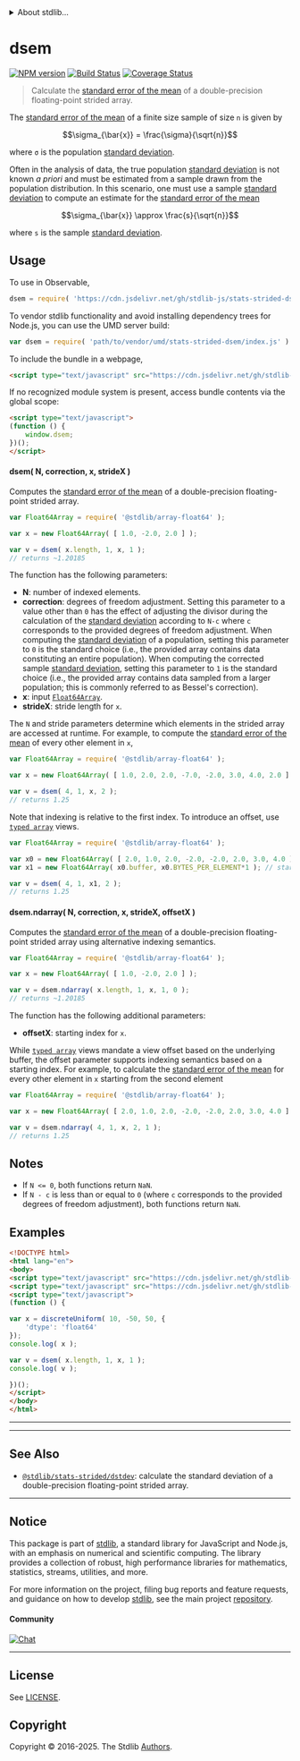 <!--

@license Apache-2.0

Copyright (c) 2020 The Stdlib Authors.

Licensed under the Apache License, Version 2.0 (the "License");
you may not use this file except in compliance with the License.
You may obtain a copy of the License at

   http://www.apache.org/licenses/LICENSE-2.0

Unless required by applicable law or agreed to in writing, software
distributed under the License is distributed on an "AS IS" BASIS,
WITHOUT WARRANTIES OR CONDITIONS OF ANY KIND, either express or implied.
See the License for the specific language governing permissions and
limitations under the License.

-->


<details>
  <summary>
    About stdlib...
  </summary>
  <p>We believe in a future in which the web is a preferred environment for numerical computation. To help realize this future, we've built stdlib. stdlib is a standard library, with an emphasis on numerical and scientific computation, written in JavaScript (and C) for execution in browsers and in Node.js.</p>
  <p>The library is fully decomposable, being architected in such a way that you can swap out and mix and match APIs and functionality to cater to your exact preferences and use cases.</p>
  <p>When you use stdlib, you can be absolutely certain that you are using the most thorough, rigorous, well-written, studied, documented, tested, measured, and high-quality code out there.</p>
  <p>To join us in bringing numerical computing to the web, get started by checking us out on <a href="https://github.com/stdlib-js/stdlib">GitHub</a>, and please consider <a href="https://opencollective.com/stdlib">financially supporting stdlib</a>. We greatly appreciate your continued support!</p>
</details>

# dsem

[![NPM version][npm-image]][npm-url] [![Build Status][test-image]][test-url] [![Coverage Status][coverage-image]][coverage-url] <!-- [![dependencies][dependencies-image]][dependencies-url] -->

> Calculate the [standard error of the mean][standard-error] of a double-precision floating-point strided array.

<section class="intro">

The [standard error of the mean][standard-error] of a finite size sample of size `n` is given by

<!-- <equation class="equation" label="eq:standard_error_of_the_mean" align="center" raw="\sigma_{\bar{x}} = \frac{\sigma}{\sqrt{n}}" alt="Equation for the standard error of the mean."> -->

```math
\sigma_{\bar{x}} = \frac{\sigma}{\sqrt{n}}
```

<!-- <div class="equation" align="center" data-raw-text="\sigma_{\bar{x}} = \frac{\sigma}{\sqrt{n}}" data-equation="eq:standard_error_of_the_mean">
    <img src="https://cdn.jsdelivr.net/gh/stdlib-js/stdlib@227a94a6f2e49efe65e814f2da7bc9b9c2bec9b9/lib/node_modules/@stdlib/stats/strided/dsem/docs/img/equation_standard_error_of_the_mean.svg" alt="Equation for the standard error of the mean.">
    <br>
</div> -->

<!-- </equation> -->

where `σ` is the population [standard deviation][standard-deviation].

Often in the analysis of data, the true population [standard deviation][standard-deviation] is not known _a priori_ and must be estimated from a sample drawn from the population distribution. In this scenario, one must use a sample [standard deviation][standard-deviation] to compute an estimate for the [standard error of the mean][standard-error]

<!-- <equation class="equation" label="eq:standard_error_of_the_mean_estimate" align="center" raw="\sigma_{\bar{x}} \approx \frac{s}{\sqrt{n}}" alt="Equation for estimating the standard error of the mean."> -->

```math
\sigma_{\bar{x}} \approx \frac{s}{\sqrt{n}}
```

<!-- <div class="equation" align="center" data-raw-text="\sigma_{\bar{x}} \approx \frac{s}{\sqrt{n}}" data-equation="eq:standard_error_of_the_mean_estimate">
    <img src="https://cdn.jsdelivr.net/gh/stdlib-js/stdlib@227a94a6f2e49efe65e814f2da7bc9b9c2bec9b9/lib/node_modules/@stdlib/stats/strided/dsem/docs/img/equation_standard_error_of_the_mean_estimate.svg" alt="Equation for estimating the standard error of the mean.">
    <br>
</div> -->

<!-- </equation> -->

where `s` is the sample [standard deviation][standard-deviation].

</section>

<!-- /.intro -->



<section class="usage">

## Usage

To use in Observable,

```javascript
dsem = require( 'https://cdn.jsdelivr.net/gh/stdlib-js/stats-strided-dsem@umd/browser.js' )
```

To vendor stdlib functionality and avoid installing dependency trees for Node.js, you can use the UMD server build:

```javascript
var dsem = require( 'path/to/vendor/umd/stats-strided-dsem/index.js' )
```

To include the bundle in a webpage,

```html
<script type="text/javascript" src="https://cdn.jsdelivr.net/gh/stdlib-js/stats-strided-dsem@umd/browser.js"></script>
```

If no recognized module system is present, access bundle contents via the global scope:

```html
<script type="text/javascript">
(function () {
    window.dsem;
})();
</script>
```

#### dsem( N, correction, x, strideX )

Computes the [standard error of the mean][standard-error] of a double-precision floating-point strided array.

```javascript
var Float64Array = require( '@stdlib/array-float64' );

var x = new Float64Array( [ 1.0, -2.0, 2.0 ] );

var v = dsem( x.length, 1, x, 1 );
// returns ~1.20185
```

The function has the following parameters:

-   **N**: number of indexed elements.
-   **correction**: degrees of freedom adjustment. Setting this parameter to a value other than `0` has the effect of adjusting the divisor during the calculation of the [standard deviation][standard-deviation] according to `N-c` where `c` corresponds to the provided degrees of freedom adjustment. When computing the [standard deviation][standard-deviation] of a population, setting this parameter to `0` is the standard choice (i.e., the provided array contains data constituting an entire population). When computing the corrected sample [standard deviation][standard-deviation], setting this parameter to `1` is the standard choice (i.e., the provided array contains data sampled from a larger population; this is commonly referred to as Bessel's correction).
-   **x**: input [`Float64Array`][@stdlib/array/float64].
-   **strideX**: stride length for `x`.

The `N` and stride parameters determine which elements in the strided array are accessed at runtime. For example, to compute the [standard error of the mean][standard-error] of every other element in `x`,

```javascript
var Float64Array = require( '@stdlib/array-float64' );

var x = new Float64Array( [ 1.0, 2.0, 2.0, -7.0, -2.0, 3.0, 4.0, 2.0 ] );

var v = dsem( 4, 1, x, 2 );
// returns 1.25
```

Note that indexing is relative to the first index. To introduce an offset, use [`typed array`][mdn-typed-array] views.

<!-- eslint-disable stdlib/capitalized-comments -->

```javascript
var Float64Array = require( '@stdlib/array-float64' );

var x0 = new Float64Array( [ 2.0, 1.0, 2.0, -2.0, -2.0, 2.0, 3.0, 4.0 ] );
var x1 = new Float64Array( x0.buffer, x0.BYTES_PER_ELEMENT*1 ); // start at 2nd element

var v = dsem( 4, 1, x1, 2 );
// returns 1.25
```

#### dsem.ndarray( N, correction, x, strideX, offsetX )

Computes the [standard error of the mean][standard-error] of a double-precision floating-point strided array using alternative indexing semantics.

```javascript
var Float64Array = require( '@stdlib/array-float64' );

var x = new Float64Array( [ 1.0, -2.0, 2.0 ] );

var v = dsem.ndarray( x.length, 1, x, 1, 0 );
// returns ~1.20185
```

The function has the following additional parameters:

-   **offsetX**: starting index for `x`.

While [`typed array`][mdn-typed-array] views mandate a view offset based on the underlying buffer, the offset parameter supports indexing semantics based on a starting index. For example, to calculate the [standard error of the mean][standard-error] for every other element in `x` starting from the second element

```javascript
var Float64Array = require( '@stdlib/array-float64' );

var x = new Float64Array( [ 2.0, 1.0, 2.0, -2.0, -2.0, 2.0, 3.0, 4.0 ] );

var v = dsem.ndarray( 4, 1, x, 2, 1 );
// returns 1.25
```

</section>

<!-- /.usage -->

<section class="notes">

## Notes

-   If `N <= 0`, both functions return `NaN`.
-   If `N - c` is less than or equal to `0` (where `c` corresponds to the provided degrees of freedom adjustment), both functions return `NaN`.

</section>

<!-- /.notes -->

<section class="examples">

## Examples

<!-- eslint no-undef: "error" -->

```html
<!DOCTYPE html>
<html lang="en">
<body>
<script type="text/javascript" src="https://cdn.jsdelivr.net/gh/stdlib-js/random-array-discrete-uniform@umd/browser.js"></script>
<script type="text/javascript" src="https://cdn.jsdelivr.net/gh/stdlib-js/stats-strided-dsem@umd/browser.js"></script>
<script type="text/javascript">
(function () {

var x = discreteUniform( 10, -50, 50, {
    'dtype': 'float64'
});
console.log( x );

var v = dsem( x.length, 1, x, 1 );
console.log( v );

})();
</script>
</body>
</html>
```

</section>

<!-- /.examples -->

<!-- C interface documentation. -->



* * *

<section class="references">

</section>

<!-- /.references -->

<!-- Section for related `stdlib` packages. Do not manually edit this section, as it is automatically populated. -->

<section class="related">

* * *

## See Also

-   <span class="package-name">[`@stdlib/stats-strided/dstdev`][@stdlib/stats/strided/dstdev]</span><span class="delimiter">: </span><span class="description">calculate the standard deviation of a double-precision floating-point strided array.</span>

</section>

<!-- /.related -->

<!-- Section for all links. Make sure to keep an empty line after the `section` element and another before the `/section` close. -->


<section class="main-repo" >

* * *

## Notice

This package is part of [stdlib][stdlib], a standard library for JavaScript and Node.js, with an emphasis on numerical and scientific computing. The library provides a collection of robust, high performance libraries for mathematics, statistics, streams, utilities, and more.

For more information on the project, filing bug reports and feature requests, and guidance on how to develop [stdlib][stdlib], see the main project [repository][stdlib].

#### Community

[![Chat][chat-image]][chat-url]

---

## License

See [LICENSE][stdlib-license].


## Copyright

Copyright &copy; 2016-2025. The Stdlib [Authors][stdlib-authors].

</section>

<!-- /.stdlib -->

<!-- Section for all links. Make sure to keep an empty line after the `section` element and another before the `/section` close. -->

<section class="links">

[npm-image]: http://img.shields.io/npm/v/@stdlib/stats-strided-dsem.svg
[npm-url]: https://npmjs.org/package/@stdlib/stats-strided-dsem

[test-image]: https://github.com/stdlib-js/stats-strided-dsem/actions/workflows/test.yml/badge.svg?branch=main
[test-url]: https://github.com/stdlib-js/stats-strided-dsem/actions/workflows/test.yml?query=branch:main

[coverage-image]: https://img.shields.io/codecov/c/github/stdlib-js/stats-strided-dsem/main.svg
[coverage-url]: https://codecov.io/github/stdlib-js/stats-strided-dsem?branch=main

<!--

[dependencies-image]: https://img.shields.io/david/stdlib-js/stats-strided-dsem.svg
[dependencies-url]: https://david-dm.org/stdlib-js/stats-strided-dsem/main

-->

[chat-image]: https://img.shields.io/gitter/room/stdlib-js/stdlib.svg
[chat-url]: https://app.gitter.im/#/room/#stdlib-js_stdlib:gitter.im

[stdlib]: https://github.com/stdlib-js/stdlib

[stdlib-authors]: https://github.com/stdlib-js/stdlib/graphs/contributors

[umd]: https://github.com/umdjs/umd
[es-module]: https://developer.mozilla.org/en-US/docs/Web/JavaScript/Guide/Modules

[deno-url]: https://github.com/stdlib-js/stats-strided-dsem/tree/deno
[deno-readme]: https://github.com/stdlib-js/stats-strided-dsem/blob/deno/README.md
[umd-url]: https://github.com/stdlib-js/stats-strided-dsem/tree/umd
[umd-readme]: https://github.com/stdlib-js/stats-strided-dsem/blob/umd/README.md
[esm-url]: https://github.com/stdlib-js/stats-strided-dsem/tree/esm
[esm-readme]: https://github.com/stdlib-js/stats-strided-dsem/blob/esm/README.md
[branches-url]: https://github.com/stdlib-js/stats-strided-dsem/blob/main/branches.md

[stdlib-license]: https://raw.githubusercontent.com/stdlib-js/stats-strided-dsem/main/LICENSE

[standard-error]: https://en.wikipedia.org/wiki/Standard_error

[standard-deviation]: https://en.wikipedia.org/wiki/Standard_deviation

[@stdlib/array/float64]: https://github.com/stdlib-js/array-float64/tree/umd

[mdn-typed-array]: https://developer.mozilla.org/en-US/docs/Web/JavaScript/Reference/Global_Objects/TypedArray

<!-- <related-links> -->

[@stdlib/stats/strided/dstdev]: https://github.com/stdlib-js/stats-strided-dstdev/tree/umd

<!-- </related-links> -->

</section>

<!-- /.links -->

